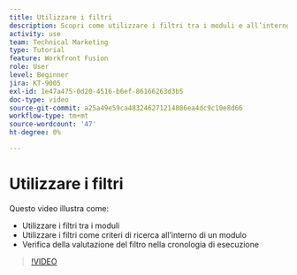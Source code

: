```yaml
---
title: Utilizzare i filtri
description: Scopri come utilizzare i filtri tra i moduli e all’interno di un modulo e rivedere la cronologia di esecuzione, il tutto in [!DNL Adobe Workfront Fusion].
activity: use
team: Technical Marketing
type: Tutorial
feature: Workfront Fusion
role: User
level: Beginner
jira: KT-9005
exl-id: 1e47a475-0d20-4516-b6ef-86166263d3b5
doc-type: video
source-git-commit: a25a49e59ca483246271214886ea4dc9c10e8d66
workflow-type: tm+mt
source-wordcount: '47'
ht-degree: 0%

---
```


# Utilizzare i filtri

Questo video illustra come:

* Utilizzare i filtri tra i moduli
* Utilizzare i filtri come criteri di ricerca all’interno di un modulo
* Verifica della valutazione del filtro nella cronologia di esecuzione

>[!VIDEO](https://video.tv.adobe.com/v/335265/?quality=12&learn=on)
